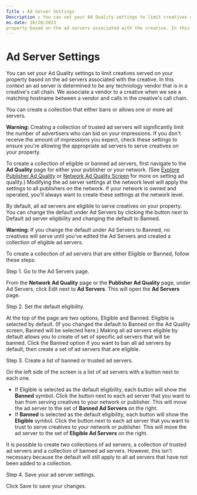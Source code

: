 ```yaml
---
Title : Ad Server Settings
Description : You can set your Ad Quality settings to limit creatives served on your
ms.date: 10/28/2023
property based on the ad servers associated with the creative. In this
---
```



# Ad Server Settings



You can set your Ad Quality settings to limit creatives served on your
property based on the ad servers associated with the creative. In this
context an ad server is determined to be any technology vendor that is
in a creative's call chain. We associate a vendor to a creative when we
see a matching hostname between a vendor and calls in the creative's
call chain.

You can create a collection that either bans or allows one or more ad
servers.



<b>Warning:</b> Creating a collection of
trusted ad servers will significantly limit the number of advertisers
who can bid on your impressions. If you don't receive the amount of
impressions you expect, check these settings to ensure you're allowing
the appropriate ad servers to serve creatives on your property.



To create a collection of eligible or banned ad servers, first navigate
to the **Ad Quality** page for
either your publisher or your network. (See
<a href="explore-publisher-ad-quality.md" class="xref">Explore
Publisher Ad Quality</a> or
<a href="network-ad-quality-screen.md" class="xref">Network Ad Quality
Screen</a> for more on setting ad quality.) Modifying the ad server
settings at the network level will apply the settings to all publishers
on the network. If your network is owned and operated, you'll always
want to create these settings at the network level.

By default, all ad servers are eligible to serve creatives on your
property. You can change the default under Ad
Servers by clicking the button next to
Default ad server eligibility and
changing the default to Banned.



<b>Warning:</b> If you change the default
under Ad Servers to
Banned, no creatives will serve until
you've edited the Ad Servers and created a collection of eligible ad
servers.



To create a collection of ad servers that are either Eligible or Banned,
follow these steps:

Step 1. Go to the Ad Servers page.

From the **Network Ad Quality**
page or the **Publisher Ad
Quality** page, under Ad
Servers, click Edit next to
**Ad Servers**. This will open the **Ad
Servers** page.

Step 2. Set the default eligibility.

At the top of the page are two options,
Eligible and
Banned.
Eligible is selected by default. (If
you changed the default to Banned on
the Ad Quality screen,
Banned will be selected here.) Making
all ad servers eligible by default allows you to create of set of
specific ad servers that will be banned. Click the
Banned option if you want to ban all
ad servers by default, then create a set of ad servers that are
eligible.

Step 3. Create a list of banned or trusted ad servers.

On the left side of the screen is a list of ad servers with a button
next to each one.

- If Eligible is selected as the
  default eligibility, each button will show the **Banned** symbol.
  Click the button next to each ad server that you want to ban from
  serving creatives to your network or publisher. This will move the ad
  server to the set of **Banned Ad Servers** on the right.
- If **Banned** is selected as the default eligibility, each button will
  show the **Eligible** symbol. Click the button next to each ad server
  that you want to trust to serve creatives to your network or
  publisher. This will move the ad server to the set of **Eligible Ad
  Servers** on the right.

It is possible to create two collections of ad servers, a collection of
trusted ad servers and a collection of banned ad servers. However, this
isn't necessary because the default will still apply to all ad servers
that have not been added to a collection.

Step 4. Save your ad server settings.

Click Save to save your changes.




